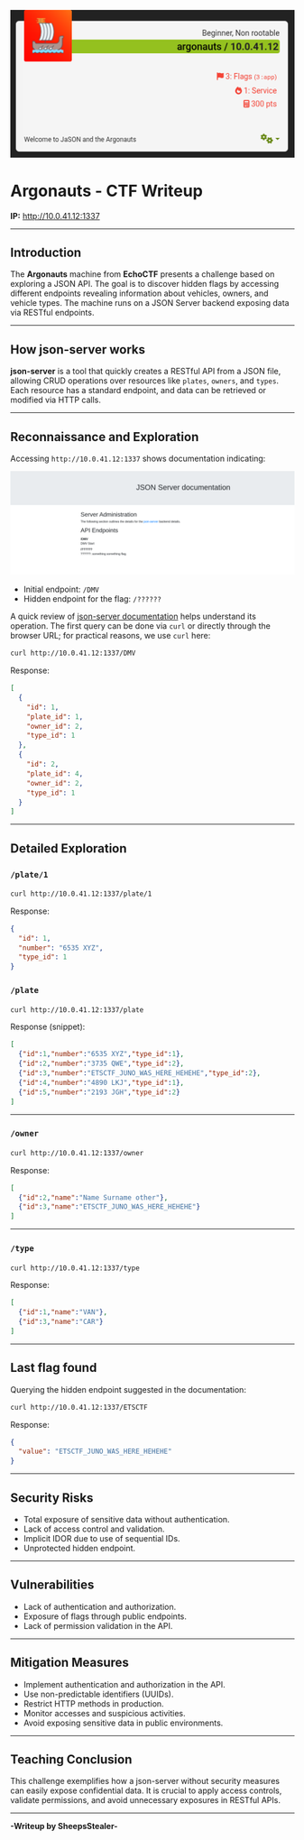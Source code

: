 
![jason1](jason1.png)
# Argonauts - CTF Writeup

**IP:** http://10.0.41.12:1337

---

## Introduction

The **Argonauts** machine from **EchoCTF** presents a challenge based on exploring a JSON API. The goal is to discover hidden flags by accessing different endpoints revealing information about vehicles, owners, and vehicle types. The machine runs on a JSON Server backend exposing data via RESTful endpoints.

---

## How json-server works

**json-server** is a tool that quickly creates a RESTful API from a JSON file, allowing CRUD operations over resources like `plates`, `owners`, and `types`. Each resource has a standard endpoint, and data can be retrieved or modified via HTTP calls.

---

## Reconnaissance and Exploration

Accessing `http://10.0.41.12:1337` shows documentation indicating:

![jason2](jason2.png)

- Initial endpoint: `/DMV`
- Hidden endpoint for the flag: `/??????`

A quick review of [json-server documentation](https://github.com/typicode/json-server) helps understand its operation. The first query can be done via `curl` or directly through the browser URL; for practical reasons, we use `curl` here:

```bash
curl http://10.0.41.12:1337/DMV
```

Response:

```json
[
  {
    "id": 1,
    "plate_id": 1,
    "owner_id": 2,
    "type_id": 1
  },
  {
    "id": 2,
    "plate_id": 4,
    "owner_id": 2,
    "type_id": 1
  }
]
```

---

## Detailed Exploration

### `/plate/1`

```bash
curl http://10.0.41.12:1337/plate/1
```

Response:

```json
{
  "id": 1,
  "number": "6535 XYZ",
  "type_id": 1
}
```

### `/plate`

```bash
curl http://10.0.41.12:1337/plate
```

Response (snippet):

```json
[
  {"id":1,"number":"6535 XYZ","type_id":1},
  {"id":2,"number":"3735 QWE","type_id":2},
  {"id":3,"number":"ETSCTF_JUNO_WAS_HERE_HEHEHE","type_id":2},
  {"id":4,"number":"4890 LKJ","type_id":1},
  {"id":5,"number":"2193 JGH","type_id":2}
]
```

---

### `/owner`

```bash
curl http://10.0.41.12:1337/owner
```

Response:

```json
[
  {"id":2,"name":"Name Surname other"},
  {"id":3,"name":"ETSCTF_JUNO_WAS_HERE_HEHEHE"}
]
```

---

### `/type`

```bash
curl http://10.0.41.12:1337/type
```

Response:

```json
[
  {"id":1,"name":"VAN"},
  {"id":3,"name":"CAR"}
]
```

---

## Last flag found

Querying the hidden endpoint suggested in the documentation:

```bash
curl http://10.0.41.12:1337/ETSCTF
```

Response:

```json
{
  "value": "ETSCTF_JUNO_WAS_HERE_HEHEHE"
}
```

---

## Security Risks

- Total exposure of sensitive data without authentication.
- Lack of access control and validation.
- Implicit IDOR due to use of sequential IDs.
- Unprotected hidden endpoint.

---

## Vulnerabilities

- Lack of authentication and authorization.
- Exposure of flags through public endpoints.
- Lack of permission validation in the API.

---

## Mitigation Measures

- Implement authentication and authorization in the API.
- Use non-predictable identifiers (UUIDs).
- Restrict HTTP methods in production.
- Monitor accesses and suspicious activities.
- Avoid exposing sensitive data in public environments.

---

## Teaching Conclusion

This challenge exemplifies how a json-server without security measures can easily expose confidential data. It is crucial to apply access controls, validate permissions, and avoid unnecessary exposures in RESTful APIs.

---

**-Writeup by SheepsStealer-**
